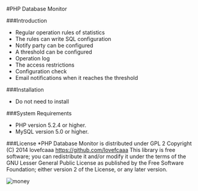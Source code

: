 #PHP Database Monitor

###Introduction
  * Regular operation rules of statistics
  * The rules can write SQL configuration
  * Notify party can be configured
  * A threshold can be configured
  * Operation log
  * The access restrictions
  * Configuration check
  * Email notifications when it reaches the threshold

###Installation
  * Do not need to install 

###System Requirements
  * PHP version 5.2.4 or higher.
  * MySQL version 5.0 or higher.

###License
  *PHP Database Monitor is distributed under GPL 2 Copyright (C) 2014 lovefcaaa <https://github.com/lovefcaaa> This library is free software; you can redistribute it and/or modify it under the terms of the GNU Lesser General Public License as published by the Free Software Foundation; either version 2 of the License, or any later version.


![money](https://avatars2.githubusercontent.com/u/4716309?v=2&s=460 "Thanks to the donation")
